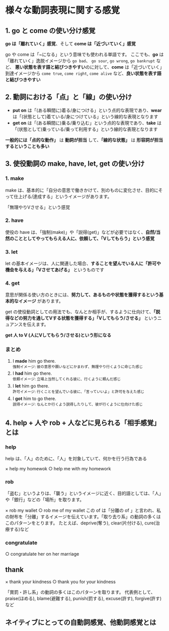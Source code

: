 # 様々な動詞表現に関する感覚

## 1. go と come の使い分け感覚

**go は「離れていく」感覚**、そして **come は「近づいていく」感覚** 

go や come は「~になる」という意味でも使われる単語です。
ここでも、**go** は「離れていく」逸脱イメージから `go bad`、 `go sour`, `go wrong`, `go bankrupt` など、
**悪い状態を表す語と結びつきやすい**のに対して、**come** は「近づいていく」到達イメージから
`come true`, `come right`, `come alive` など、**良い状態を表す語と結びつきやすい**

## 2. 動詞における「点」と「線」の使い分け

- **put on** は「(ある瞬間に)着る/身につける」という点的な表現であり、**wear** は「(状態として)着ている/身につけている」という線的な表現となります
- **get on** は「(ある瞬間に)乗る/乗り込む」という点的な表現であり、**take** は「(状態として)乗っている/乗って利用する」という線的な表現となります

**一般的には「点的な動作」** は **動詞が担当** して、**「線的な状態」** は **形容詞が担当するということも多い**

## 3. 使役動詞の make, have, let, get の使い分け

### 1. make
make は、基本的に「自分の意思で働きかけて、別のものに変化させ、目的にそって仕上げる/達成する」というイメージがあります。

「無理やりVさせる」という感覚

### 2. have
使役の have は、「強制(make)」や「説得(get)」などが必要ではなく、**自然/当然のこととしてやってもらえる人に、依頼して、「Vしてもらう」という感覚**

### 3. let
let の基本イメージは、人に関連した場合、**することを望んでいる人に「許可や機会を与える」「Vさせてあげる」** というものです

### 4. get
意思が関係る使い方のときには、**努力して、あるものや状態を獲得するという基本的なイメージ** があります。

get の使役動詞としての用法でも、なんとか相手が、するように仕向けて、**「説得などの努力を通してVする状態を獲得する」「Vしてもらう/させる」** というニュアンスを伝えます。

**get 人 to V (人にVしてもらう/させる)という形になる**

### まとめ

1. I **made** him go there.  
   <sup>強制イメージ: 彼の意思や願いなどにかまわず、無理やり行くように命じた感じ</sup>
2. I **had** him go there.  
   <sup>依頼イメージ: 立場上当然してくれる彼に、行くように頼んだ感じ</sup>
3. I **let** him go there.  
   <sup>許可イメージ: 行くことを望んでいる彼に、「言っていいよ」と許可を与えた感じ</sup>
4. I **got** him to go there.  
   <sup>説得イメージ: なんとか行くよう説得したりして、彼が行くように仕向けた感じ</sup>

## 4. help + 人や rob + 人などに見られる「相手感覚」とは
### help
help は、「人」のために、「人」を対象していて、何かを行う行為である

× help my homewok
○ help me with my homework

### rob 
「盗む」というよりは、「襲う」というイメージに近く、目的語としては、「人」や「銀行」などの「場所」を取ります。

× rob my wallet
○ rob me of my wallet
この of は「分離の of 」と言われ、私の財布を「分離」するイメージを伝えています。「取り去り系」の動詞の多くはこのパターンをとります。
たとえば、deprive(奪う), clear(片付ける), cure(治療する)など

### congratulate 
○ congratulate her on her marriage

## thank
× thank your kindness
○ thank you for your kindness

「賞罰・許し系」の動詞の多くはこのパターンを取ります。
代表例として、praise(ほめる), blame(避難する), punish(罰する), excuse(許す), forgive(許す)など

## ネイティブにとっての自動詞感覚、他動詞感覚とは
